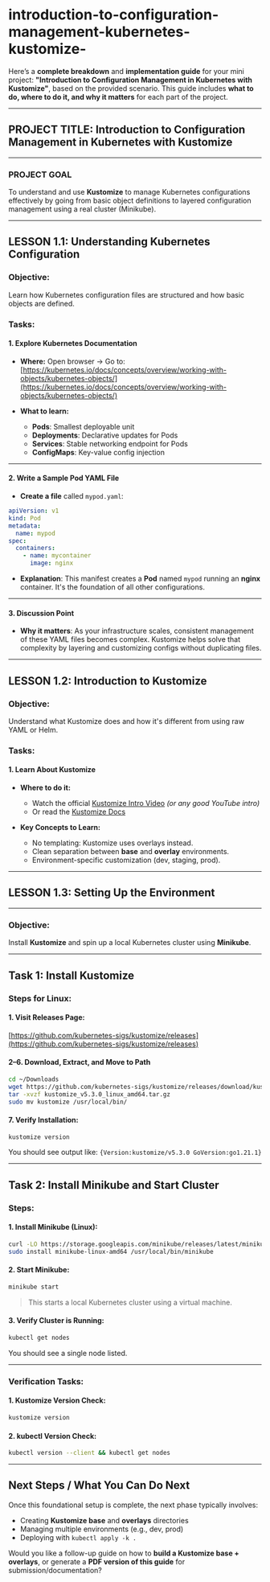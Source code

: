 # introduction-to-configuration-management-kubernetes-kustomize-
Here’s a **complete breakdown** and **implementation guide** for your mini project: **"Introduction to Configuration Management in Kubernetes with Kustomize"**, based on the provided scenario. This guide includes **what to do, where to do it, and why it matters** for each part of the project.

---

## **PROJECT TITLE:** Introduction to Configuration Management in Kubernetes with Kustomize

---

### **PROJECT GOAL**

To understand and use **Kustomize** to manage Kubernetes configurations effectively by going from basic object definitions to layered configuration management using a real cluster (Minikube).

---

## **LESSON 1.1: Understanding Kubernetes Configuration**

### **Objective:**

Learn how Kubernetes configuration files are structured and how basic objects are defined.

### **Tasks:**

#### 1. **Explore Kubernetes Documentation**

* **Where:**
  Open browser → Go to:
  [https://kubernetes.io/docs/concepts/overview/working-with-objects/kubernetes-objects/](https://kubernetes.io/docs/concepts/overview/working-with-objects/kubernetes-objects/)

* **What to learn:**

  * **Pods**: Smallest deployable unit
  * **Deployments**: Declarative updates for Pods
  * **Services**: Stable networking endpoint for Pods
  * **ConfigMaps**: Key-value config injection

---

#### 2. **Write a Sample Pod YAML File**

* **Create a file** called `mypod.yaml`:

```yaml
apiVersion: v1
kind: Pod
metadata:
  name: mypod
spec:
  containers:
    - name: mycontainer
      image: nginx
```

* **Explanation**:
  This manifest creates a **Pod** named `mypod` running an **nginx** container. It's the foundation of all other configurations.

---

#### 3. **Discussion Point**

* **Why it matters**:
  As your infrastructure scales, consistent management of these YAML files becomes complex. Kustomize helps solve that complexity by layering and customizing configs without duplicating files.

---

## **LESSON 1.2: Introduction to Kustomize**

### **Objective:**

Understand what Kustomize does and how it's different from using raw YAML or Helm.

### **Tasks:**

#### 1. **Learn About Kustomize**

* **Where to do it:**

  * Watch the official [Kustomize Intro Video](https://www.youtube.com/watch?v=UjuG1FfbTt4) *(or any good YouTube intro)*
  * Or read the [Kustomize Docs](https://kubectl.docs.kubernetes.io/pages/app_management/introduction.html)

* **Key Concepts to Learn:**

  * No templating: Kustomize uses overlays instead.
  * Clean separation between **base** and **overlay** environments.
  * Environment-specific customization (dev, staging, prod).

---

## **LESSON 1.3: Setting Up the Environment**

---

### **Objective:**

Install **Kustomize** and spin up a local Kubernetes cluster using **Minikube**.

---

## **Task 1: Install Kustomize**

### **Steps for Linux:**

#### 1. **Visit Releases Page:**

[https://github.com/kubernetes-sigs/kustomize/releases](https://github.com/kubernetes-sigs/kustomize/releases)

#### 2–6. **Download, Extract, and Move to Path**

```bash
cd ~/Downloads
wget https://github.com/kubernetes-sigs/kustomize/releases/download/kustomize/v5.3.0/kustomize_v5.3.0_linux_amd64.tar.gz
tar -xvzf kustomize_v5.3.0_linux_amd64.tar.gz
sudo mv kustomize /usr/local/bin/
```

#### 7. **Verify Installation:**

```bash
kustomize version
```

You should see output like:
`{Version:kustomize/v5.3.0 GoVersion:go1.21.1}`

---

## **Task 2: Install Minikube and Start Cluster**

### **Steps:**

#### 1. **Install Minikube (Linux):**

```bash
curl -LO https://storage.googleapis.com/minikube/releases/latest/minikube-linux-amd64
sudo install minikube-linux-amd64 /usr/local/bin/minikube
```

#### 2. **Start Minikube:**

```bash
minikube start
```

> This starts a local Kubernetes cluster using a virtual machine.

#### 3. **Verify Cluster is Running:**

```bash
kubectl get nodes
```

You should see a single node listed.

---

### **Verification Tasks:**

#### 1. **Kustomize Version Check:**

```bash
kustomize version
```

#### 2. **kubectl Version Check:**

```bash
kubectl version --client && kubectl get nodes
```

---

## **Next Steps / What You Can Do Next**

Once this foundational setup is complete, the next phase typically involves:

* Creating **Kustomize base** and **overlays** directories
* Managing multiple environments (e.g., dev, prod)
* Deploying with `kubectl apply -k .`

Would you like a follow-up guide on how to **build a Kustomize base + overlays**, or generate a **PDF version of this guide** for submission/documentation?
